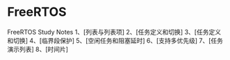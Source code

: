 # FreeRTOS
FreeRTOS Study Notes
1、[列表与列表项]
2、[任务定义和切换]
3、[任务定义和切换]
4、[临界段保护]
5、[空闲任务和阻塞延时]
6、[支持多优先级]
7、[任务演示列表]
8、[时间片]
